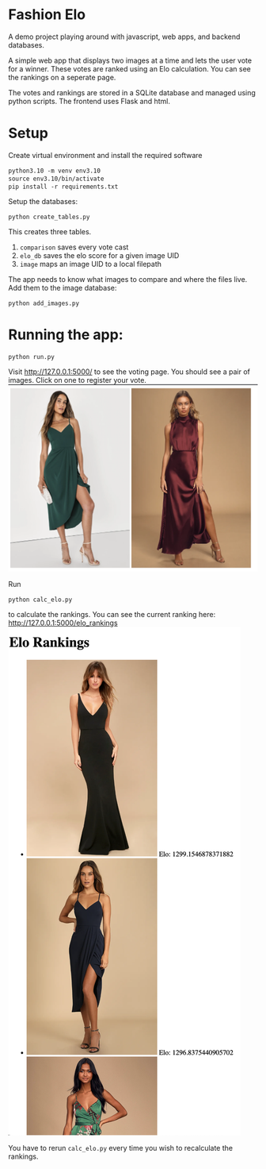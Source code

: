 # Fashion Elo
A demo project playing around with javascript, web apps, and backend databases.

A simple web app that displays two images at a time and lets the user vote for a winner. These votes are ranked using an Elo calculation. You can see the rankings on a seperate page. 

The votes and rankings are stored in a SQLite database and managed using python scripts. The frontend uses Flask and html.

# Setup
Create virtual environment and install the required software
```
python3.10 -m venv env3.10
source env3.10/bin/activate
pip install -r requirements.txt
```
Setup the databases:
```
python create_tables.py
```
This creates three tables.
1. `comparison` saves every vote cast
2. `elo_db` saves the elo score for a given image UID
3. `image` maps an image UID to a local filepath

The app needs to know what images to compare and where the files live. Add them to the image database:
```
python add_images.py
```

# Running the app:
```
python run.py
```
Visit http://127.0.0.1:5000/ to see the voting page. You should see a pair of images. Click on one to register your vote.
![Alt text](image.png)

Run 
```
python calc_elo.py
```
to calculate the rankings. You can see the current ranking here: http://127.0.0.1:5000/elo_rankings
![Alt text](image-1.png)

You have to rerun `calc_elo.py` every time you wish to recalculate the rankings.